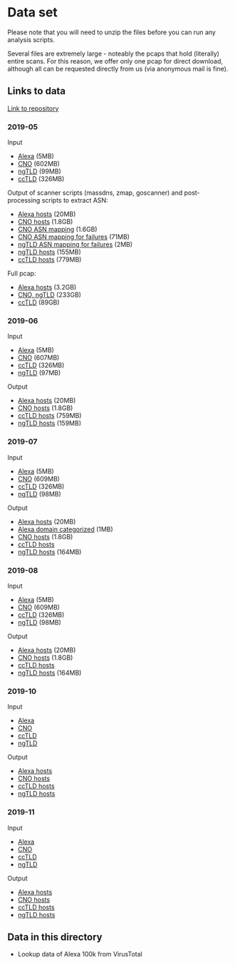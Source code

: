 # Data set

Please note that you will need to unzip the files before you can run any analysis scripts.

Several files are extremely large - noteably the pcaps that hold (literally)
entire scans. For this reason, we offer only one pcap for direct download,
although all can be requested directly from us (via anonymous mail is fine).

## Links to data

[Link to repository](https://dx.doi.org/10.25606/SURF.ec84cf2afb7e9096)

### 2019-05

Input
- [Alexa](https://hdl.handle.net/11112/78A5B824-0B9F-4394-AE33-FDE714F4F63C) (5MB)
- [CNO](https://hdl.handle.net/11112/BDFF5D90-EC60-4869-B82E-170D6817D8D4) (602MB)
- [ngTLD](https://hdl.handle.net/11112/63CBEE40-9045-4B21-81E9-0BFDB49AD126) (99MB)
- [ccTLD](https://hdl.handle.net/11112/ACFC6F9A-0581-43A1-A772-6F654F1ACC25) (326MB)

Output of scanner scripts (massdns, zmap, goscanner) and post-processing scripts to extract ASN:
- [Alexa hosts](https://hdl.handle.net/11112/618134EC-5242-4926-8830-492702E73D1B) (20MB)
- [CNO hosts](https://hdl.handle.net/11112/625FC11F-47E6-4831-9E46-4C3A28EB8EBC) (1.8GB)
- [CNO ASN mapping](https://hdl.handle.net/11112/68FD3AA6-4D42-4499-BE2C-EEA07D7450E9) (1.6GB)
- [CNO ASN mapping for failures](https://hdl.handle.net/11112/54F5CEB5-1A31-4D95-BC07-56FEFAA12680) (71MB)
- [ngTLD ASN mapping for failures](https://hdl.handle.net/11112/DF6F568F-6A59-48FA-A31E-2718EF153B9E) (2MB)
- [ngTLD hosts](https://hdl.handle.net/11112/EA41519C-11EA-4435-9397-79CCB25F301D) (155MB)
- [ccTLD hosts](https://hdl.handle.net/11112/C60C18D9-CEF4-44DB-A2C9-A736128FC06E) (779MB)

Full pcap:
- [Alexa hosts](https://hdl.handle.net/11112/37F57821-FA3D-4D2E-8552-D5414CB1FD38) (3.2GB)
- [CNO, ngTLD](https://hdl.handle.net/11112/AC472A67-B14C-48A9-9F60-FE9B41FB29D1) (233GB)
- [ccTLD](https://hdl.handle.net/11112/3AC4A2FC-4242-493E-92B1-AF86084D6F26) (89GB)

### 2019-06

Input
- [Alexa](https://hdl.handle.net/11112/DBE20C74-D82C-475B-BB4D-D69F4D5A2BCB) (5MB)
- [CNO](https://hdl.handle.net/11112/E70943ED-6F08-4963-830D-B7E95A38D280) (607MB)
- [ccTLD](https://hdl.handle.net/11112/EAF7E770-DBAF-4D19-8B04-B3480BBAED12) (326MB)
- [ngTLD](https://hdl.handle.net/11112/D7662292-9817-4AE5-AA13-3F962C8ACC15) (97MB)

Output
- [Alexa hosts](https://hdl.handle.net/11112/C986BAA6-31C4-494C-98A3-2044588FB244) (20MB)
- [CNO hosts](https://hdl.handle.net/11112/173D9C04-1BF7-48FD-877F-84046CE3252D) (1.8GB)
- [ccTLD hosts](https://hdl.handle.net/11112/C6E734EF-0FA2-4AAE-8349-31F97499E4D0) (759MB)
- [ngTLD hosts](https://hdl.handle.net/11112/90C7FDCA-C0CD-4185-90DF-689ED57DE082) (159MB)

### 2019-07

Input
- [Alexa](https://tls13-downloads.globalsecuritylabs.org:443/active-scans/outputs/2019-07/1562135339_alexa.domain.sortu+2ld.csv.gz) (5MB)
- [CNO](https://tls13-downloads.globalsecuritylabs.org:443/active-scans/outputs/2019-07/1562135339_cno.domain.sortu.csv.gz) (609MB)
- [ccTLD](https://tls13-downloads.globalsecuritylabs.org:443/active-scans/outputs/2019-07/1562135339_cctld.domain.sortu+2ld.csv.gz) (326MB)
- [ngTLD](https://tls13-downloads.globalsecuritylabs.org:443/active-scans/outputs/2019-07/1562135339_czdsnonet.domain.sortu.csv.gz) (98MB)

Output
- [Alexa hosts](https://tls13-downloads.globalsecuritylabs.org:443/active-scans/outputs/2019-07/1562135339_alexa.domain.sortu+2ld.csv.massdns.onlyrr.ipdomain.wlip.wldomains.prefixed.sortu.shuf.zmap.ip.sortu.joined.goscanner.hosts.csv.gz) (20MB)
- [Alexa domain categorized](https://tls13-downloads.globalsecuritylabs.org:443/active-scans/outputs/2019-07/1562135339_alexa.domain.sortu+2ld.csv.massdns.onlyrr.ipdomain.wlip.wldomains.prefixed.sortu.shuf.zmap.ip.sortu.joined.goscanner.hosts.top.100000.vtmapped.csv.gz) (1MB)
- [CNO hosts](https://tls13-downloads.globalsecuritylabs.org:443/active-scans/outputs/2019-07/1562135339_cno.domain.sortu.csv.massdns.onlyrr.ipdomain.wlip.wldomains.prefixed.sortu.shuf.zmap.ip.sortu.joined.goscanner.hosts.csv.gz) (1.8GB)
- [ccTLD hosts](https://tls13-downloads.globalsecuritylabs.org:443/active-scans/outputs/2019-07/1562135339_cctld.domain.sortu+2ld.csv.massdns.onlyrr.ipdomain.wlip.wldomains.prefixed.sortu.shuf.zmap.ip.sortu.joined.goscanner.hosts.csv.gz)
- [ngTLD hosts](https://tls13-downloads.globalsecuritylabs.org:443/active-scans/outputs/2019-07/1562135339_czdsnonet.domain.sortu.csv.massdns.onlyrr.ipdomain.wlip.wldomains.prefixed.sortu.shuf.zmap.ip.sortu.joined.goscanner.hosts.csv.gz) (164MB)

### 2019-08

Input
- [Alexa](https://tls13-downloads.globalsecuritylabs.org:443/active-scans/outputs/2019-08/1564627018_alexa.domain.sortu+2ld.csv.gz) (5MB)
- [CNO](https://tls13-downloads.globalsecuritylabs.org:443/active-scans/outputs/2019-08/1564651686_cno.domain.sortu.csv.gz) (609MB)
- [ccTLD](https://tls13-downloads.globalsecuritylabs.org:443/active-scans/outputs/2019-08/1564627018_cctld.domain.sortu+2ld.csv.gz) (326MB)
- [ngTLD](https://tls13-downloads.globalsecuritylabs.org:443/active-scans/outputs/2019-08/1564651686_czdsnonet.domain.sortu.csv.gz) (98MB)

Output
- [Alexa hosts](https://tls13-downloads.globalsecuritylabs.org:443/active-scans/outputs/2019-08/1564627018_alexa.domain.sortu+2ld.csv.massdns.onlyrr.ipdomain.wlip.wldomains.prefixed.sortu.shuf.zmap.ip.sortu.joined.goscanner.hosts.csv.gz) (20MB)
- [CNO hosts](https://tls13-downloads.globalsecuritylabs.org:443/active-scans/outputs/2019-08/1564651686_cno.domain.sortu.csv.massdns.onlyrr.ipdomain.wlip.wldomains.prefixed.sortu.shuf.zmap.ip.sortu.joined.goscanner.hosts.csv.gz) (1.8GB)
- [ccTLD hosts](https://tls13-downloads.globalsecuritylabs.org:443/active-scans/outputs/2019-08/1564627018_cctld.domain.sortu+2ld.csv.massdns.onlyrr.ipdomain.wlip.wldomains.prefixed.sortu.shuf.zmap.ip.sortu.joined.goscanner.hosts.csv.gz)
- [ngTLD hosts](https://tls13-downloads.globalsecuritylabs.org:443/active-scans/outputs/2019-08/1564651686_czdsnonet.domain.sortu.csv.massdns.onlyrr.ipdomain.wlip.wldomains.prefixed.sortu.shuf.zmap.ip.sortu.joined.goscanner.hosts.csv.gz) (164MB)

### 2019-10

Input
- [Alexa](https://tls13-downloads.globalsecuritylabs.org:443/active-scans/outputs/2019-10/1570317700_alexa.domain.sortu+2ld.csv.gz)
- [CNO](https://tls13-downloads.globalsecuritylabs.org:443/active-scans/outputs/2019-10/1570317700_cno.domain.sortu.csv.gz)
- [ccTLD](https://tls13-downloads.globalsecuritylabs.org:443/active-scans/outputs/2019-10/1570317700_cctld.domain.sortu+2ld.csv.gz)
- [ngTLD](https://tls13-downloads.globalsecuritylabs.org:443/active-scans/outputs/2019-10/1570317700_czdsnonet.domain.sortu.csv.gz)

Output
- [Alexa hosts](https://tls13-downloads.globalsecuritylabs.org:443/active-scans/outputs/2019-10/1570317700_alexa.domain.sortu+2ld.csv.massdns.onlyrr.ipdomain.wlip.wldomains.prefixed.sortu.shuf.zmap.ip.sortu.joined.goscanner.hosts.csv.gz)
- [CNO hosts](https://tls13-downloads.globalsecuritylabs.org:443/active-scans/outputs/2019-10/1570317700_cno.domain.sortu.csv.massdns.onlyrr.ipdomain.wlip.wldomains.prefixed.sortu.shuf.zmap.ip.sortu.joined.goscanner.hosts.csv.gz)
- [ccTLD hosts](https://tls13-downloads.globalsecuritylabs.org:443/active-scans/outputs/2019-10/1570317700_cctld.domain.sortu+2ld.csv.massdns.onlyrr.ipdomain.wlip.wldomains.prefixed.sortu.shuf.zmap.ip.sortu.joined.goscanner.hosts.csv.gz)
- [ngTLD hosts](https://tls13-downloads.globalsecuritylabs.org:443/active-scans/outputs/2019-10/1570317700_czdsnonet.domain.sortu.csv.massdns.onlyrr.ipdomain.wlip.wldomains.prefixed.sortu.shuf.zmap.ip.sortu.joined.goscanner.hosts.csv.gz)

### 2019-11

Input
- [Alexa](https://tls13-downloads.globalsecuritylabs.org:443/active-scans/outputs/2019-11/1572573861_alexa.domain.sortu+2ld.csv.gz)
- [CNO](https://tls13-downloads.globalsecuritylabs.org:443/active-scans/outputs/2019-11/1572573861_cno.domain.sortu.csv.gz)
- [ccTLD](https://tls13-downloads.globalsecuritylabs.org:443/active-scans/outputs/2019-11/1572573861_cctld.domain.sortu+2ld.csv.gz)
- [ngTLD](https://tls13-downloads.globalsecuritylabs.org:443/active-scans/outputs/2019-11/1572573861_czdsnonet.domain.sortu.csv.gz)

Output
- [Alexa hosts](https://tls13-downloads.globalsecuritylabs.org:443/active-scans/outputs/2019-11/1572573861_alexa.domain.sortu+2ld.csv.massdns.onlyrr.ipdomain.wlip.wldomains.prefixed.sortu.shuf.zmap.ip.sortu.joined.goscanner.hosts.csv.gz)
- [CNO hosts](https://tls13-downloads.globalsecuritylabs.org:443/active-scans/outputs/2019-11/1572573861_cno.domain.sortu.csv.massdns.onlyrr.ipdomain.wlip.wldomains.prefixed.sortu.shuf.zmap.ip.sortu.joined.goscanner.hosts.csv.gz)
- [ccTLD hosts](https://tls13-downloads.globalsecuritylabs.org:443/active-scans/outputs/2019-11/1572573861_cctld.domain.sortu+2ld.csv.massdns.onlyrr.ipdomain.wlip.wldomains.prefixed.sortu.shuf.zmap.ip.sortu.joined.goscanner.hosts.csv.gz)
- [ngTLD hosts](https://tls13-downloads.globalsecuritylabs.org:443/active-scans/outputs/2019-11/1572573861_czdsnonet.domain.sortu.csv.massdns.onlyrr.ipdomain.wlip.wldomains.prefixed.sortu.shuf.zmap.ip.sortu.joined.goscanner.hosts.csv.gz)


## Data in this directory

- Lookup data of Alexa 100k from VirusTotal
